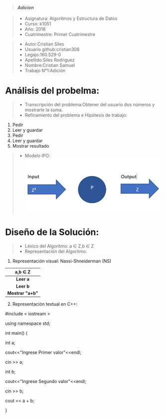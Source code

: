 > #### *Adicion*

> - Asignatura: Algoritmos y Estructura de Datos
> - Curso: k1051
> - Año: 2018
> - Cuatrimestre: Primer Cuatrimestre


> - Autor:Cristian Siles
> - Usuario github:cristian308  
> - Legajo:160.529-0
> - Apellido:Siles Rodriguez
> - Nombre:Cristian Samuel
> - Trabajo N°1:Adición
# Análisis del probelma:
> - Transcripción del problema:Obtener del usuario dos números y mostrarle la suma.
> - Refinamiento del problema e Hipótesis de trabajo:
1) Pedir
2) Leer y guardar
3) Pedir 
4) Leer y guardar
5) Mostrar resultado
> - Modelo IPO: 
![Alt text](IPO.png "Imagen del análisis")

# Diseño de la Solución:
> - Léxico del Algoritmo: a ∈ Z,b ∈ Z
> - Representación del Algoritmo:
1) Representación visual: Nassi-Shneiderman	(NS)  

| a,b ∈ Z |
| :---: |
| **Leer a** |
| **Leer b** |
| **Mostrar "a+b"** |

2) Representación textual en C++:

#include < iostream >

using namespace std;

int main() {

int a;

cout<<"Ingrese Primer valor"<<endl;

cin >> a;

int b;

cout<<"Ingrese Segundo valor"<<endl;

cin >> b;

cout << a + b;

}

